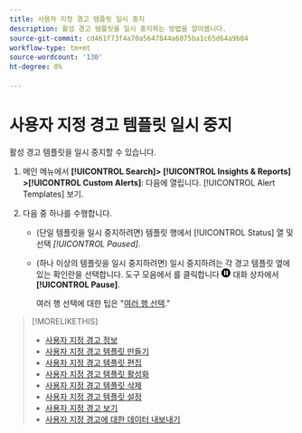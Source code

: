 ```yaml
---
title: 사용자 지정 경고 템플릿 일시 중지
description: 활성 경고 템플릿을 일시 중지하는 방법을 알아봅니다.
source-git-commit: cd461f73f4a70a5647844a6075ba1c65d64a9b04
workflow-type: tm+mt
source-wordcount: '130'
ht-degree: 0%

---
```


# 사용자 지정 경고 템플릿 일시 중지

활성 경고 템플릿을 일시 중지할 수 있습니다.

1. 메인 메뉴에서 **[!UICONTROL Search]> [!UICONTROL Insights & Reports] >[!UICONTROL Custom Alerts]**: 다음에 열립니다. [!UICONTROL Alert Templates] 보기.

1. 다음 중 하나를 수행합니다.

   * (단일 템플릿을 일시 중지하려면) 템플릿 행에서 [!UICONTROL Status] 열 및 선택 *[!UICONTROL Paused]*.

   * (하나 이상의 템플릿을 일시 중지하려면) 일시 중지하려는 각 경고 템플릿 옆에 있는 확인란을 선택합니다. 도구 모음에서 를 클릭합니다 ![일시 중지](/help/search-social-commerce/assets/pause.png "일시 중지") 대화 상자에서 **[!UICONTROL Pause]**.

      여러 행 선택에 대한 팁은 &quot;[여러 행 선택](/help/search-social-commerce/common-tasks/navigation-editing-selection/multiple-rows-select.md).&quot;

>[!MORELIKETHIS]
>
>* [사용자 지정 경고 정보](alert-about.md)
>* [사용자 지정 경고 템플릿 만들기](alert-template-create.md)
>* [사용자 지정 경고 템플릿 편집](alert-template-edit.md)
>* [사용자 지정 경고 템플릿 활성화](alert-template-activate.md)
>* [사용자 지정 경고 템플릿 삭제](alert-template-delete.md)
>* [사용자 지정 경고 템플릿 설정](alert-template-settings.md)
>* [사용자 지정 경고 보기](alert-view.md)
>* [사용자 지정 경고에 대한 데이터 내보내기](alert-export-data.md)

